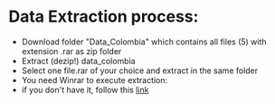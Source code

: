 # Data Extraction process:
- Download folder "Data_Colombia" which contains all files (5) with extension .rar as zip folder
- Extract (dezip!) data_colombia
- Select one file.rar of your choice and extract in the same folder 
- You need Winrar to execute extraction:
-  if you don't have it, follow this [link](https://www.win-rar.com/download.html?&L=10)
